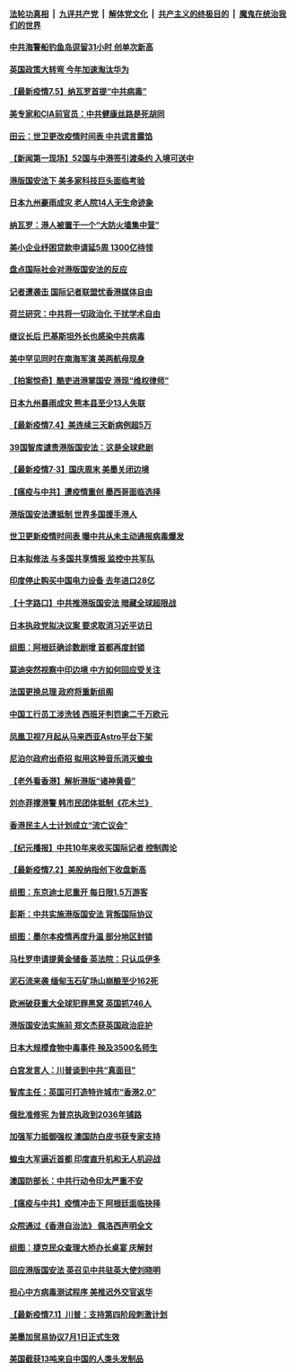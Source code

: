 

####  [法轮功真相](../../../../basic/blob/master/README.md?t=07052231) &nbsp;|&nbsp; [九评共产党](../../../../9ping.md/blob/master/README.md?t=07052231) &nbsp;|&nbsp; [解体党文化](../../../../jtdwh.md/blob/master/README.md?t=07052231)  &nbsp;|&nbsp; [共产主义的终极目的](../../../../gczydzjmd.md/blob/master/README.md?t=07052231) &nbsp;|&nbsp; [魔鬼在统治我们的世界](../../../../mgztzwmdsj.md/blob/master/README.md?t=07052231) 

#### [中共海警船钓鱼岛逗留31小时 创单次新高](../pages/nsc418/n12234085.md?t=07052231) 

#### [英国政策大转弯 今年加速淘汰华为](../pages/nsc418/n12234119.md?t=07052231) 

#### [【最新疫情7.5】纳瓦罗首提“中共病毒”](../pages/nsc418/n12229032.md?t=07052231) 

#### [美专家和CIA前官员：中共健康丝路是死胡同](../pages/nsc418/n12217750.md?t=07052231) 

#### [田云：世卫更改疫情时间表 中共谎言露馅](../pages/nsc418/n12233381.md?t=07052231) 

#### [【新闻第一现场】52国与中港签引渡条约 入境可送中](../pages/nsc418/n12233532.md?t=07052231) 

#### [港版国安法下 美多家科技巨头面临考验](../pages/nsc418/n12233224.md?t=07052231) 

#### [日本九州豪雨成灾 老人院14人无生命迹象](../pages/nsc418/n12233270.md?t=07052231) 

#### [纳瓦罗：港人被置于一个“大防火墙集中营”](../pages/nsc418/n12233112.md?t=07052231) 

#### [美小企业纾困贷款申请延5周 1300亿待领](../pages/nsc418/n12233039.md?t=07052231) 

#### [盘点国际社会对港版国安法的反应](../pages/nsc418/n12232843.md?t=07052231) 

#### [记者遭袭击 国际记者联盟忧香港媒体自由](../pages/nsc418/n12232815.md?t=07052231) 

#### [荷兰研究：中共将一切政治化 干扰学术自由](../pages/nsc418/n12232716.md?t=07052231) 

#### [继议长后 巴基斯坦外长也感染中共病毒](../pages/nsc418/n12232661.md?t=07052231) 

#### [美中罕见同时在南海军演 美两航母现身](../pages/nsc418/n12232618.md?t=07052231) 

#### [【拍案惊奇】酷吏进港掌国安 港现“维权律师”](../pages/nsc418/n12231629.md?t=07052231) 

#### [日本九州暴雨成灾 熊本县至少13人失联](../pages/nsc418/n12232227.md?t=07052231) 

#### [【最新疫情7.4】美连续三天新病例超5万](../pages/nsc418/n12231687.md?t=07052231) 

#### [39国智库谴责港版国安法：这是全球悲剧](../pages/nsc418/n12231267.md?t=07052231) 

#### [【最新疫情7·3】国庆周末 美墨关闭边境](../pages/nsc418/n12229080.md?t=07052231) 

#### [【瘟疫与中共】遭疫情重创 墨西哥面临选择](../pages/nsc418/n12229138.md?t=07052231) 

#### [港版国安法遭抵制 世界多国援手港人](../pages/nsc418/n12230835.md?t=07052231) 

#### [世卫更新疫情时间表 曝中共从未主动通报病毒爆发](../pages/nsc418/n12230942.md?t=07052231) 

#### [日本拟修法 与多国共享情报 监控中共军队](../pages/nsc418/n12230926.md?t=07052231) 

#### [印度停止购买中国电力设备 去年进口28亿](../pages/nsc418/n12230757.md?t=07052231) 

#### [【十字路口】中共推港版国安法 暗藏全球超限战](../pages/nsc418/n12229018.md?t=07052231) 

#### [日本执政党拟决议案 要求取消习近平访日](../pages/nsc418/n12230749.md?t=07052231) 

#### [组图：阿根廷确诊数剧增 首都再度封锁](../pages/nsc418/n12229774.md?t=07052231) 

#### [莫迪突然视察中印边境 中方如何回应受关注](../pages/nsc418/n12230232.md?t=07052231) 

#### [法国更换总理 政府将重新组阁](../pages/nsc418/n12229954.md?t=07052231) 

#### [中国工行员工涉洗钱 西班牙判罚逾二千万欧元](../pages/nsc418/n12229905.md?t=07052231) 

#### [凤凰卫视7月起从马来西亚Astro平台下架](../pages/nsc418/n12229766.md?t=07052231) 

#### [尼泊尔政府出奇招 拟用这种音乐消灭蝗虫](../pages/nsc418/n12229649.md?t=07052231) 

#### [【老外看香港】解析港版“诸神黄昏”](../pages/nsc418/n12228990.md?t=07052231) 

#### [刘亦菲撑港警 韩市民团体抵制《花木兰》](../pages/nsc418/n12226849.md?t=07052231) 

#### [香港民主人士计划成立“流亡议会”](../pages/nsc418/n12228680.md?t=07052231) 

#### [【纪元播报】中共10年来收买国际记者 控制舆论](../pages/nsc418/n12228144.md?t=07052231) 

#### [【最新疫情7.2】美股纳指创下收盘新高](../pages/nsc418/n12225896.md?t=07052231) 

#### [组图：东京迪士尼重开 每日限1.5万游客](../pages/nsc418/n12226855.md?t=07052231) 

#### [彭斯：中共实施港版国安法 背叛国际协议](../pages/nsc418/n12228135.md?t=07052231) 

#### [组图：墨尔本疫情再度升温 部分地区封锁](../pages/nsc418/n12227665.md?t=07052231) 

#### [马杜罗申请提黄金储备 英法院：只认瓜伊多](../pages/nsc418/n12227983.md?t=07052231) 

#### [泥石流来袭 缅甸玉石矿场山崩酿至少162死](../pages/nsc418/n12227900.md?t=07052231) 

#### [欧洲破获重大全球犯罪黑窝 英国抓746人](../pages/nsc418/n12227970.md?t=07052231) 

#### [港版国安法实施前 郑文杰获英国政治庇护](../pages/nsc418/n12227896.md?t=07052231) 

#### [日本大规模食物中毒事件 殃及3500名师生](../pages/nsc418/n12227855.md?t=07052231) 

#### [白宫发言人：川普谈到中共“真面目”](../pages/nsc418/n12227638.md?t=07052231) 

#### [智库主任：英国可打造特许城市“香港2.0”](../pages/nsc418/n12227010.md?t=07052231) 

#### [俄批准修宪 为普京执政到2036年铺路](../pages/nsc418/n12226978.md?t=07052231) 

#### [加强军力抵御强权 澳国防白皮书获专家支持](../pages/nsc418/n12226240.md?t=07052231) 

#### [蝗虫大军逼近首都 印度直升机和无人机迎战](../pages/nsc418/n12226447.md?t=07052231) 

#### [澳国防部长：中共行动令印太严重不安](../pages/nsc418/n12226619.md?t=07052231) 

#### [【瘟疫与中共】疫情冲击下 阿根廷面临抉择](../pages/nsc418/n12226223.md?t=07052231) 

#### [众院通过《香港自治法》 佩洛西声明全文](../pages/nsc418/n12226260.md?t=07052231) 

#### [组图：捷克民众查理大桥办长桌宴 庆解封](../pages/nsc418/n12223990.md?t=07052231) 

#### [回应港版国安法 英召见中共驻英大使刘晓明](../pages/nsc418/n12225641.md?t=07052231) 

#### [担心中方病毒测试程序 美推迟外交官返华](../pages/nsc418/n12225504.md?t=07052231) 

#### [【最新疫情7.1】川普：支持第四阶段刺激计划](../pages/nsc418/n12223137.md?t=07052231) 

#### [美墨加贸易协议7月1日正式生效](../pages/nsc418/n12225352.md?t=07052231) 

#### [美国截获13吨来自中国的人类头发制品](../pages/nsc418/n12225251.md?t=07052231) 


